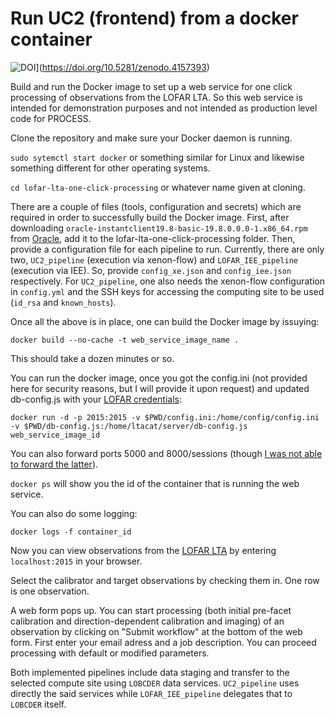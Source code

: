 # Run UC2 (frontend) from a docker container 

![DOI](https://zenodo.org/badge/DOI/10.5281/zenodo.4157393.svg)](https://doi.org/10.5281/zenodo.4157393)

Build and run the Docker image to set up a web service for one click processing of observations from the LOFAR LTA.
So this web service is intended for demonstration purposes and not intended as production level code for PROCESS.

Clone the repository and make sure your Docker daemon is running.

`sudo sytemctl start docker` or something similar for Linux and likewise something different for other operating systems.

`cd lofar-lta-one-click-processing` or whatever name given at cloning.

There are a couple of files (tools, configuration and secrets) which are required in order to successfully build the Docker image. 
First, after downloading ```oracle-instantclient19.8-basic-19.8.0.0.0-1.x86_64.rpm``` from [Oracle](https://www.oracle.com/technetwork/topics/linuxx86-64soft-092277.html), add it to the lofar-lta-one-click-processing folder.
Then, provide a configuration file for each pipeline to run. Currently, there are only two, `UC2_pipeline` (execution via xenon-flow) and `LOFAR_IEE_pipeline` (execution via IEE). So, provide `config_xe.json` and `config_iee.json` respectively.
For `UC2_pipeline`, one also needs the xenon-flow configuration in `config.yml` and the SSH keys for accessing the computing site to be used (`id_rsa` and `known_hosts`).

 Once all the above is in place, one can build the Docker image by issuying:

`docker build --no-cache -t web_service_image_name .`

This should take a dozen minutes or so.

You can run the docker image, once you got the config.ini (not provided here for security reasons, but I will provide it upon request) and updated db-config.js with your [LOFAR credentials](https://www.astron.nl/lofarwiki/doku.php?id=public:lta_howto):

`docker run -d -p 2015:2015 -v $PWD/config.ini:/home/config/config.ini -v $PWD/db-config.js:/home/ltacat/server/db-config.js web_service_image_id`

You can also forward ports 5000 and 8000/sessions (though [I was not able to forward the latter](https://github.com/process-project/lofar-lta-one-click-processing/issues/1#issue-406329872)).

`docker ps` will show you the id of the container that is running the web service.

You can also do some logging:

`docker logs -f container_id`

Now you can view observations from the [LOFAR LTA](lta.lofar.eu) by entering
```localhost:2015```
in your browser.

Select the calibrator and target observations by checking them in. One row is one observation.

A web form pops up. You can start processing (both initial pre-facet calibration and direction-dependent calibration and imaging) of an observation by clicking on "Submit workflow" at the bottom of the web form. First enter your email adress and a job description. You can proceed processing with default or modified parameters.

Both implemented pipelines include data staging and transfer to the selected compute site using `LOBCDER` data services. `UC2_pipeline` uses directly the said services while `LOFAR_IEE_pipeline` delegates that to `LOBCDER` itself.

